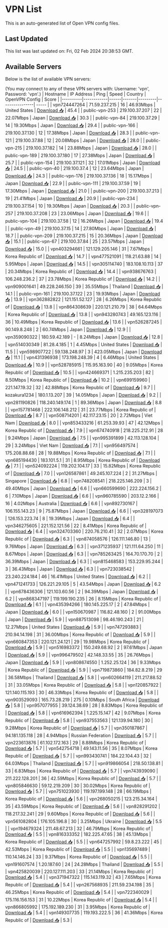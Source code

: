 # VPN List

This is an auto-generated list of Open VPN config files.

## Last Updated

This list was last updated on: Fri, 02 Feb 2024 20:38:53 GMT.

## Available Servers

Below is the list of available VPN servers:

(You may connect to any of these VPN servers with: Username: 'vpn', Password: 'vpn'.)
| Hostname | IP Address | Ping | Speed | Country | OpenVPN Config | Score |
|----------|------------|------|-------|---------|----------------| ----- |
| vpn724447264 | 71.59.237.215 | 16 | 46.93Mbps | United States | [Download 📥](./configs/server_0_US.ovpn) | 45.4 |
| public-vpn-253 | 219.100.37.207 | 22 | 22.07Mbps | Japan | [Download 📥](./configs/server_1_JP.ovpn) | 30.3 |
| public-vpn-84 | 219.100.37.29 | 14 | 19.30Mbps | Japan | [Download 📥](./configs/server_2_JP.ovpn) | 29.4 |
| public-vpn-166 | 219.100.37.130 | 12 | 17.38Mbps | Japan | [Download 📥](./configs/server_3_JP.ovpn) | 28.3 |
| public-vpn-121 | 219.100.37.88 | 12 | 20.08Mbps | Japan | [Download 📥](./configs/server_4_JP.ovpn) | 28.0 |
| public-vpn-215 | 219.100.37.182 | 14 | 23.88Mbps | Japan | [Download 📥](./configs/server_5_JP.ovpn) | 28.0 |
| public-vpn-189 | 219.100.37.180 | 17 | 27.38Mbps | Japan | [Download 📥](./configs/server_6_JP.ovpn) | 25.7 |
| public-vpn-154 | 219.100.37.121 | 32 | 17.01Mbps | Japan | [Download 📥](./configs/server_7_JP.ovpn) | 24.5 |
| public-vpn-40 | 219.100.37.4 | 12 | 23.64Mbps | Japan | [Download 📥](./configs/server_8_JP.ovpn) | 24.3 |
| public-vpn-176 | 219.100.37.136 | 18 | 15.17Mbps | Japan | [Download 📥](./configs/server_9_JP.ovpn) | 22.9 |
| public-vpn-111 | 219.100.37.59 | 19 | 17.30Mbps | Japan | [Download 📥](./configs/server_10_JP.ovpn) | 21.0 |
| public-vpn-200 | 219.100.37.213 | 19 | 21.41Mbps | Japan | [Download 📥](./configs/server_11_JP.ovpn) | 20.9 |
| public-vpn-234 | 219.100.37.154 | 10 | 19.30Mbps | Japan | [Download 📥](./configs/server_12_JP.ovpn) | 20.3 |
| public-vpn-257 | 219.100.37.208 | 23 | 23.06Mbps | Japan | [Download 📥](./configs/server_13_JP.ovpn) | 19.6 |
| public-vpn-104 | 219.100.37.58 | 12 | 16.26Mbps | Japan | [Download 📥](./configs/server_14_JP.ovpn) | 19.4 |
| public-vpn-49 | 219.100.37.15 | 14 | 27.80Mbps | Japan | [Download 📥](./configs/server_15_JP.ovpn) | 18.7 |
| public-vpn-209 | 219.100.37.215 | 15 | 20.36Mbps | Japan | [Download 📥](./configs/server_16_JP.ovpn) | 15.1 |
| public-vpn-67 | 219.100.37.84 | 25 | 23.57Mbps | Japan | [Download 📥](./configs/server_17_JP.ovpn) | 15.0 |
| vpn403294661 | 121.129.205.146 | 31 | 7.67Mbps | Korea Republic of | [Download 📥](./configs/server_18_KR.ovpn) | 14.7 |
| vpn477521091 | 118.21.63.88 | 14 | 5.95Mbps | Japan | [Download 📥](./configs/server_19_JP.ovpn) | 14.5 |
| vpn305114740 | 183.108.10.113 | 37 | 20.34Mbps | Korea Republic of | [Download 📥](./configs/server_20_KR.ovpn) | 14.4 |
| vpn938676763 | 106.248.236.2 | 37 | 23.78Mbps | Korea Republic of | [Download 📥](./configs/server_21_KR.ovpn) | 14.2 |
| vpn909001641 | 49.228.246.150 | 39 | 35.55Mbps | Thailand | [Download 📥](./configs/server_22_TH.ovpn) | 14.1 |
| public-vpn-161 | 219.100.37.122 | 23 | 19.93Mbps | Japan | [Download 📥](./configs/server_23_JP.ovpn) | 13.9 |
| vpn362882822 | 121.151.52.127 | 28 | 6.26Mbps | Korea Republic of | [Download 📥](./configs/server_24_KR.ovpn) | 13.8 |
| vpn864308639 | 220.121.210.79 | 38 | 64.64Mbps | Korea Republic of | [Download 📥](./configs/server_25_KR.ovpn) | 13.8 |
| vpn943280743 | 49.165.123.116 | 36 | 10.49Mbps | Korea Republic of | [Download 📥](./configs/server_26_KR.ovpn) | 13.6 |
| vpn526287245 | 90.149.8.248 | 2 | 60.74Mbps | Japan | [Download 📥](./configs/server_27_JP.ovpn) | 12.9 |
| vpn359090322 | 180.59.42.189 | - | 8.24Mbps | Japan | [Download 📥](./configs/server_28_JP.ovpn) | 12.8 |
| vpn514030349 | 81.28.4.185 | 1 | 4.45Mbps | United States | [Download 📥](./configs/server_29_US.ovpn) | 11.5 |
| vpn598907722 | 59.138.248.97 | 3 | 423.05Mbps | Japan | [Download 📥](./configs/server_30_JP.ovpn) | 11.1 |
| vpn431396938 | 173.198.248.39 | 4 | 6.46Mbps | United States | [Download 📥](./configs/server_31_US.ovpn) | 10.9 |
| vpn528785915 | 115.95.163.90 | 40 | 9.05Mbps | Korea Republic of | [Download 📥](./configs/server_32_KR.ovpn) | 10.5 |
| vpn424669371 | 1.215.235.203 | 82 | 8.50Mbps | Korea Republic of | [Download 📥](./configs/server_33_KR.ovpn) | 10.2 |
| vpn699159960 | 221.147.19.32 | 32 | 42.88Mbps | Korea Republic of | [Download 📥](./configs/server_34_KR.ovpn) | 9.7 |
| kozakura1234 | 180.1.13.207 | 39 | 14.05Mbps | Japan | [Download 📥](./configs/server_35_JP.ovpn) | 9.2 |
| vpn281190826 | 118.240.149.174 | 1 | 89.36Mbps | Japan | [Download 📥](./configs/server_36_JP.ovpn) | 8.8 |
| vpn157781468 | 222.106.148.212 | 31 | 23.77Mbps | Korea Republic of | [Download 📥](./configs/server_37_KR.ovpn) | 8.7 |
| vpn508714201 | 42.117.23.15 | 20 | 2.72Mbps | Viet Nam | [Download 📥](./configs/server_38_VN.ovpn) | 8.0 |
| vpn853433216 | 61.253.39.93 | 47 | 42.12Mbps | Korea Republic of | [Download 📥](./configs/server_39_KR.ovpn) | 7.9 |
| vpn674740918 | 218.225.212.91 | 28 | 9.24Mbps | Japan | [Download 📥](./configs/server_40_JP.ovpn) | 7.5 |
| vpn995391899 | 42.113.128.104 | 29 | 3.24Mbps | Viet Nam | [Download 📥](./configs/server_41_VN.ovpn) | 7.1 |
| vpn956497574 | 175.208.88.68 | 28 | 19.88Mbps | Korea Republic of | [Download 📥](./configs/server_42_KR.ovpn) | 7.1 |
| vpn685194430 | 183.101.5.1 | 31 | 8.95Mbps | Korea Republic of | [Download 📥](./configs/server_43_KR.ovpn) | 7.1 |
| vpn524092224 | 119.202.104.17 | 33 | 15.82Mbps | Korea Republic of | [Download 📥](./configs/server_44_KR.ovpn) | 7.0 |
| vpn126587861 | 49.245.107.224 | 2 | 31.27Mbps | Singapore | [Download 📥](./configs/server_45_SG.ovpn) | 6.8 |
| vpn748208541 | 218.225.146.209 | 3 | 49.40Mbps | Japan | [Download 📥](./configs/server_46_JP.ovpn) | 6.6 |
| vpn660599690 | 222.224.156.2 | 6 | 7.10Mbps | Japan | [Download 📥](./configs/server_47_JP.ovpn) | 6.6 |
| vpn960785590 | 203.12.2.166 | 16 | 4.02Mbps | Australia | [Download 📥](./configs/server_48_AU.ovpn) | 6.6 |
| vpn892730167 | 106.155.143.23 | 9 | 75.87Mbps | Japan | [Download 📥](./configs/server_49_JP.ovpn) | 6.6 |
| vpn328197073 | 126.153.223.74 | 8 | 19.39Mbps | Japan | [Download 📥](./configs/server_50_JP.ovpn) | 6.4 |
| vpn346275605 | 221.152.121.56 | 22 | 8.41Mbps | Korea Republic of | [Download 📥](./configs/server_51_KR.ovpn) | 6.4 |
| vpn324703360 | 220.76.210.41 | 32 | 2.07Mbps | Korea Republic of | [Download 📥](./configs/server_52_KR.ovpn) | 6.3 |
| vpn874058576 | 126.111.146.80 | 13 | 9.76Mbps | Japan | [Download 📥](./configs/server_53_JP.ovpn) | 6.3 |
| vpn371235937 | 121.111.64.250 | 11 | 8.67Mbps | Japan | [Download 📥](./configs/server_54_JP.ovpn) | 6.3 |
| vpn785263425 | 164.70.170.70 | 2 | 36.39Mbps | Japan | [Download 📥](./configs/server_55_JP.ovpn) | 6.3 |
| vpn815468583 | 153.229.95.244 | 3 | 36.43Mbps | Japan | [Download 📥](./configs/server_56_JP.ovpn) | 6.3 |
| vpn723038542 | 23.240.224.184 | 46 | 16.41Mbps | United States | [Download 📥](./configs/server_57_US.ovpn) | 6.2 |
| vpn471241733 | 126.221.29.105 | 5 | 43.54Mbps | Japan | [Download 📥](./configs/server_58_JP.ovpn) | 6.2 |
| vpn678436306 | 121.103.60.56 | 2 | 94.39Mbps | Japan | [Download 📥](./configs/server_59_JP.ovpn) | 6.2 |
| vpn868347197 | 119.199.190.235 | 26 | 8.15Mbps | Korea Republic of | [Download 📥](./configs/server_60_KR.ovpn) | 6.1 |
| vpn435394266 | 180.145.225.17 | 2 | 47.84Mbps | Japan | [Download 📥](./configs/server_61_JP.ovpn) | 6.0 |
| vpn150670987 | 116.82.48.160 | 2 | 91.00Mbps | Japan | [Download 📥](./configs/server_62_JP.ovpn) | 5.9 |
| vpn887513098 | 98.46.190.243 | 21 | 12.27Mbps | United States | [Download 📥](./configs/server_63_US.ovpn) | 5.9 |
| vpn747293883 | 210.94.14.198 | 31 | 36.00Mbps | Korea Republic of | [Download 📥](./configs/server_64_KR.ovpn) | 5.9 |
| vpn660847353 | 220.121.24.121 | 29 | 19.98Mbps | Korea Republic of | [Download 📥](./configs/server_65_KR.ovpn) | 5.9 |
| vpn516983372 | 150.249.68.92 | 2 | 97.61Mbps | Japan | [Download 📥](./configs/server_66_JP.ovpn) | 5.9 |
| vpn996479502 | 42.148.33.55 | 35 | 26.76Mbps | Japan | [Download 📥](./configs/server_67_JP.ovpn) | 5.9 |
| vpn808674550 | 1.252.25.124 | 36 | 9.33Mbps | Korea Republic of | [Download 📥](./configs/server_68_KR.ovpn) | 5.9 |
| vpn719873860 | 184.82.8.219 | 29 | 36.58Mbps | Thailand | [Download 📥](./configs/server_69_TH.ovpn) | 5.8 |
| vpn602664119 | 211.217.88.52 | 31 | 33.05Mbps | Korea Republic of | [Download 📥](./configs/server_70_KR.ovpn) | 5.8 |
| vpn120857922 | 121.140.115.193 | 30 | 46.33Mbps | Korea Republic of | [Download 📥](./configs/server_71_KR.ovpn) | 5.8 |
| vpn903529093 | 165.73.28.219 | 275 | 0.10Mbps | South Africa | [Download 📥](./configs/server_72_ZA.ovpn) | 5.8 |
| vpn957077955 | 39.124.38.69 | 28 | 8.83Mbps | Korea Republic of | [Download 📥](./configs/server_73_KR.ovpn) | 5.8 |
| vpn616962394 | 1.225.15.147 | 42 | 9.07Mbps | Korea Republic of | [Download 📥](./configs/server_74_KR.ovpn) | 5.8 |
| vpn937553563 | 121.139.94.180 | 30 | 9.28Mbps | Korea Republic of | [Download 📥](./configs/server_75_KR.ovpn) | 5.7 |
| vpn350187867 | 94.181.135.118 | 28 | 4.94Mbps | Russian Federation | [Download 📥](./configs/server_76_RU.ovpn) | 5.7 |
| vpn223613876 | 61.102.172.163 | 29 | 8.88Mbps | Korea Republic of | [Download 📥](./configs/server_77_KR.ovpn) | 5.7 |
| vpn542754718 | 49.143.11.56 | 35 | 8.07Mbps | Korea Republic of | [Download 📥](./configs/server_78_KR.ovpn) | 5.7 |
| vpn993430741 | 184.22.104.43 | 32 | 64.03Mbps | Thailand | [Download 📥](./configs/server_79_TH.ovpn) | 5.7 |
| vpn919866054 | 218.50.138.81 | 33 | 6.83Mbps | Korea Republic of | [Download 📥](./configs/server_80_KR.ovpn) | 5.7 |
| vpn743939090 | 211.222.128.201 | 36 | 42.59Mbps | Korea Republic of | [Download 📥](./configs/server_81_KR.ovpn) | 5.7 |
| vpn805846630 | 59.12.219.209 | 30 | 30.02Mbps | Korea Republic of | [Download 📥](./configs/server_82_KR.ovpn) | 5.7 |
| vpn751023930 | 119.197.199.148 | 28 | 66.19Mbps | Korea Republic of | [Download 📥](./configs/server_83_KR.ovpn) | 5.6 |
| vpn268050215 | 123.215.34.164 | 35 | 43.59Mbps | Korea Republic of | [Download 📥](./configs/server_84_KR.ovpn) | 5.6 |
| vpn828291202 | 118.217.32.241 | 29 | 9.60Mbps | Korea Republic of | [Download 📥](./configs/server_85_KR.ovpn) | 5.6 |
| vpn561082804 | 176.105.196.8 | 30 | 3.25Mbps | Ukraine | [Download 📥](./configs/server_86_UA.ovpn) | 5.5 |
| vpn194679324 | 211.48.67.213 | 32 | 46.79Mbps | Korea Republic of | [Download 📥](./configs/server_87_KR.ovpn) | 5.5 |
| vpn816333352 | 182.225.47.65 | 38 | 45.13Mbps | Korea Republic of | [Download 📥](./configs/server_88_KR.ovpn) | 5.5 |
| vpn647257992 | 59.8.23.222 | 45 | 42.53Mbps | Korea Republic of | [Download 📥](./configs/server_89_KR.ovpn) | 5.5 |
| vpn135697489 | 110.14.146.24 | 33 | 9.37Mbps | Korea Republic of | [Download 📥](./configs/server_90_KR.ovpn) | 5.5 |
| vpn191607574 | 1.20.187.60 | 24 | 24.28Mbps | Thailand | [Download 📥](./configs/server_91_TH.ovpn) | 5.5 |
| vpn425820039 | 220.127.111.203 | 33 | 21.14Mbps | Korea Republic of | [Download 📥](./configs/server_92_KR.ovpn) | 5.4 |
| vpn371947322 | 115.143.119.32 | 43 | 7.65Mbps | Korea Republic of | [Download 📥](./configs/server_93_KR.ovpn) | 5.4 |
| vpn267568935 | 211.59.234.198 | 35 | 46.25Mbps | Korea Republic of | [Download 📥](./configs/server_94_KR.ovpn) | 5.4 |
| vpn722340029 | 175.116.156.153 | 31 | 10.22Mbps | Korea Republic of | [Download 📥](./configs/server_95_KR.ovpn) | 5.4 |
| vpn866805992 | 175.192.189.230 | 31 | 3.95Mbps | Korea Republic of | [Download 📥](./configs/server_96_KR.ovpn) | 5.4 |
| vpn149307735 | 119.193.222.5 | 36 | 41.36Mbps | Korea Republic of | [Download 📥](./configs/server_97_KR.ovpn) | 5.3 |
